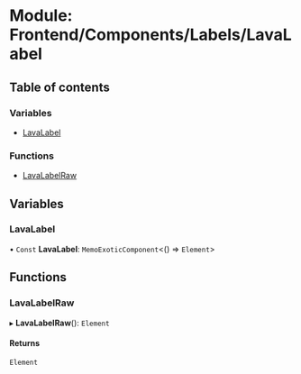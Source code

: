 # Module: Frontend/Components/Labels/LavaLabel

## Table of contents

### Variables

- [LavaLabel](Frontend_Components_Labels_LavaLabel.md#lavalabel)

### Functions

- [LavaLabelRaw](Frontend_Components_Labels_LavaLabel.md#lavalabelraw)

## Variables

### LavaLabel

• `Const` **LavaLabel**: `MemoExoticComponent`<() => `Element`\>

## Functions

### LavaLabelRaw

▸ **LavaLabelRaw**(): `Element`

#### Returns

`Element`
